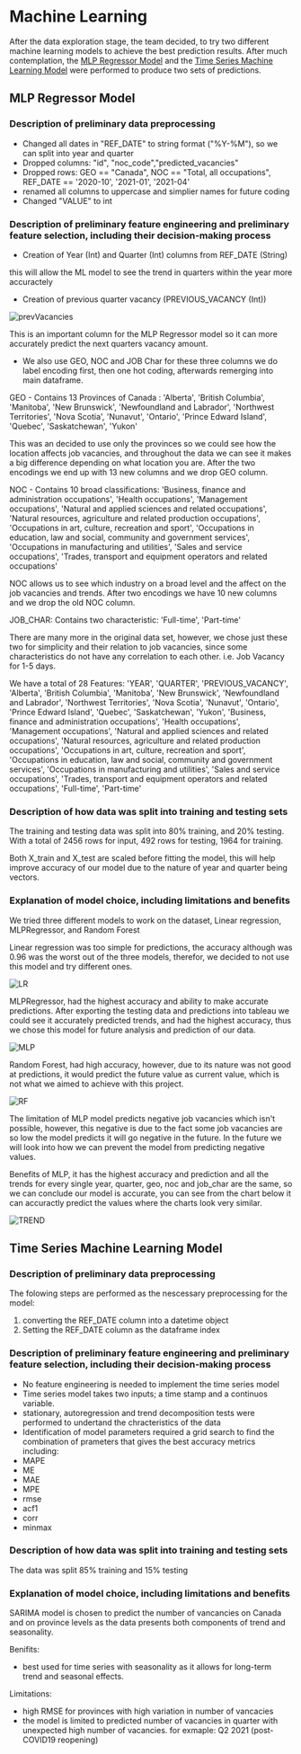 # Machine Learning

After the data exploration stage, the team decided, to try two different machine learning models to achieve the best prediction results. After much contemplation, the [MLP Regressor Model](#mlp-regressor-model) and the [Time Series Machine Learning Model](#time-series-machine-learning-model) were performed to produce two sets of predictions.

## MLP Regressor Model

### Description of preliminary data preprocessing

- Changed all dates in "REF_DATE" to string format ("%Y-%M"), so we can split into year and quarter
- Dropped columns: "id", "noc_code","predicted_vacancies"
- Dropped rows: GEO == "Canada", NOC == "Total, all occupations", REF_DATE == '2020-10', '2021-01', '2021-04'
- renamed all columns to uppercase and simplier names for future coding
- Changed "VALUE" to int

### Description of preliminary feature engineering and preliminary feature selection, including their decision-making process

- Creation of Year (Int) and Quarter (Int) columns from REF_DATE (String)
 
this will allow the ML model to see the trend in quarters within the year more accuractely

- Creation of previous quarter vacancy (PREVIOUS_VACANCY (Int))

![prevVacancies](https://raw.githubusercontent.com/alecngai/Data_Capstone_2021_Group_3/main/Machine_Learning/Resources/MLP/Prev_Vacancies.png)

This is an important column for the MLP Regressor model so it can more accurately predict the next quarters vacancy amount. 

- We also use GEO, NOC and JOB Char for these three columns we do label encoding first, then one hot coding, afterwards remerging into main dataframe. 

GEO - Contains 13 Provinces of Canada :  'Alberta', 'British Columbia',
        'Manitoba', 'New Brunswick', 'Newfoundland and Labrador',
        'Northwest Territories', 'Nova Scotia', 'Nunavut', 'Ontario',
        'Prince Edward Island', 'Quebec', 'Saskatchewan', 'Yukon'

This was an decided to use only the provinces so we could see how the location affects job vacancies, and throughout the data we can see it makes a big difference depending on what location you are. After the two encodings we end up with 13 new columns and we drop GEO column.

NOC - Contains 10 broad classifications: 'Business, finance and administration occupations',
        'Health occupations', 'Management occupations',
        'Natural and applied sciences and related occupations',
        'Natural resources, agriculture and related production occupations',
        'Occupations in art, culture, recreation and sport',
        'Occupations in education, law and social, community and government services',
        'Occupations in manufacturing and utilities',
        'Sales and service occupations',
        'Trades, transport and equipment operators and related occupations'

NOC allows us to see which industry on a broad level and the affect on the job vacancies and trends. After two encodings we have 10 new columns and we drop the old NOC column.

JOB_CHAR: Contains two characteristic: 'Full-time', 'Part-time'

There are many more in the original data set, however, we chose just these two for simplicity and their relation to job vacancies, since some characteristics do not have any correlation to each other. i.e. Job Vacancy for 1-5 days. 

We have a total of 28 Features: 'YEAR',
 'QUARTER',
 'PREVIOUS_VACANCY',
 'Alberta',
 'British Columbia',
 'Manitoba',
 'New Brunswick',
 'Newfoundland and Labrador',
 'Northwest Territories',
 'Nova Scotia',
 'Nunavut',
 'Ontario',
 'Prince Edward Island',
 'Quebec',
 'Saskatchewan',
 'Yukon',
 'Business, finance and administration occupations',
 'Health occupations',
 'Management occupations',
 'Natural and applied sciences and related occupations',
 'Natural resources, agriculture and related production occupations',
 'Occupations in art, culture, recreation and sport',
 'Occupations in education, law and social, community and government services',
 'Occupations in manufacturing and utilities',
 'Sales and service occupations',
 'Trades, transport and equipment operators and related occupations',
 'Full-time',
 'Part-time'

### Description of how data was split into training and testing sets

The training and testing data was split into 80% training, and 20% testing. With a total of 2456 rows for input, 492 rows for testing, 1964 for training. 

Both X_train and X_test are scaled before fitting the model, this will help improve accuracy of our model due to the nature of year and quarter being vectors.

### Explanation of model choice, including limitations and benefits

We tried three different models to work on the dataset, Linear regression, MLPRegressor, and Random Forest

Linear regression was too simple for predictions, the accuracy although was 0.96 was the worst out of the three models, therefor, we decided to not use this model and try different ones. 

![LR](https://raw.githubusercontent.com/alecngai/Data_Capstone_2021_Group_3/main/Machine_Learning/Resources/MLP/LR_TEST.png)

MLPRegressor, had the highest accuracy and ability to make accurate predictions. After exporting the testing data and predictions into tableau we could see it accurately predicted trends, and had the highest accuracy, thus we chose this model for future analysis and prediction of our data. 

![MLP](https://raw.githubusercontent.com/alecngai/Data_Capstone_2021_Group_3/main/Machine_Learning/Resources/MLP/MLP_TEST.png)

Random Forest, had high accuracy, however, due to its nature was not good at predictions, it would predict the future value as current value, which is not what we aimed to achieve with this project. 

![RF](https://raw.githubusercontent.com/alecngai/Data_Capstone_2021_Group_3/main/Machine_Learning/Resources/MLP/RF_TEST.png)

The limitation of MLP model predicts negative job vacancies which isn't possible, however, this negative is due to the fact some job vacancies are so low the model predicts it will go negative in the future. In the future we will look into how we can prevent the model from predicting negative values. 

Benefits of MLP, it has the highest accuracy and prediction and all the trends for every single year, quarter, geo, noc and job_char are the same, so we can conclude our model is accurate, you can see from the chart below it can accuractly predict the values where the charts look very similar. 

![TREND](https://raw.githubusercontent.com/alecngai/Data_Capstone_2021_Group_3/main/Machine_Learning/Resources/MLP/TREND_TEST.png)


## Time Series Machine Learning Model

### Description of preliminary data preprocessing
The folowing steps are performed as the nescessary preprocessing for the model:
1. converting the REF_DATE column into a datetime object
2. Setting the REF_DATE column as the dataframe index

###  Description of preliminary feature engineering and preliminary feature selection, including their decision-making process
* No feature engineering is needed to implement the time series model
* Time series model takes two inputs; a time stamp and a continuos variable.
* stationary, autoregression and trend decomposition tests were performed to undertand the chracteristics of the data
* Identification of model parameters required a grid search to find the combination of prameters that gives the best accuracy metrics including:
 * MAPE
 * ME
 * MAE
 * MPE
 * rmse
 * acf1
 * corr
 * minmax

### Description of how data was split into training and testing sets

The data was split 85% training and 15% testing

###  Explanation of model choice, including limitations and benefits
SARIMA model is chosen to predict the number of vancancies on Canada and on province levels as the data presents both components of trend and seasonality.

Benifits:
* best used for time series with seasonality as it  allows for long-term trend and seasonal effects.

Limitations:
* high RMSE for provinces with high variation in number of vancacies
* the model is limited to predicted number of vacancies in quarter with unexpected high number of vacancies. for exmaple: Q2 2021 (post-COVID19 reopening)